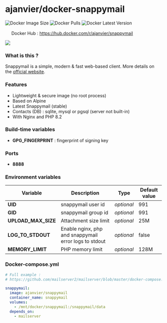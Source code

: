 # ajanvier/docker-snappymail
![Docker Image Size](https://img.shields.io/docker/image-size/ajanvier/snappymail/latest)
![Docker Pulls](https://img.shields.io/docker/pulls/ajanvier/snappymail)
![Docker Latest Version](https://img.shields.io/docker/v/ajanvier/snappymail?sort=semver)


<img src="https://icons.duckduckgo.com/ip3/hub.docker.com.ico"  width="16px" /> Docker Hub : https://hub.docker.com/r/ajanvier/snappymail

![](https://snappymail.eu/static/img/logo-256x256.png)

### What is this ?

Snappymail is a simple, modern & fast web-based client. More details on the [official website](https://snappymail.eu/).

### Features

- Lightweight & secure image (no root process)
- Based on Alpine
- Latest Snappymail (stable)
- Contacts (DB) : sqlite, mysql or pgsql (server not built-in)
- With Nginx and PHP 8.2

### Build-time variables

- **GPG_FINGERPRINT** : fingerprint of signing key

### Ports

- **8888**

### Environment variables

| Variable | Description | Type | Default value |
| -------- | ----------- | ---- | ------------- |
| **UID** | snappymail user id | *optional* | 991
| **GID** | snappymail group id | *optional* | 991
| **UPLOAD_MAX_SIZE** | Attachment size limit | *optional* | 25M
| **LOG_TO_STDOUT** | Enable nginx, php and snappymail error logs to stdout | *optional* | false
| **MEMORY_LIMIT** | PHP memory limit | *optional* | 128M

### Docker-compose.yml

```yml
# Full example :
# https://github.com/mailserver2/mailserver/blob/master/docker-compose.sample.yml

snappymail:
  image: ajanvier/snappymail
  container_name: snappymail
  volumes:
    - /mnt/docker/snappymail:/snappymail/data
  depends_on:
    - mailserver
```
